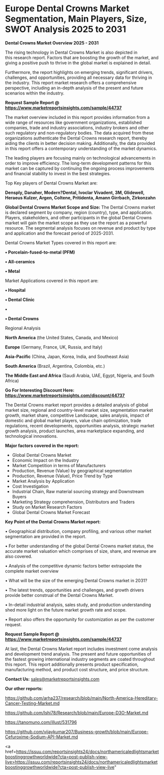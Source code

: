 # Europe Dental Crowns Market Segmentation, Main Players, Size, SWOT Analysis 2025 to 2031

<Strong> Dental Crowns Market Overview 2025 - 2031</strong>

The rising technology in Dental Crowns Market is also depicted in this research report. Factors that are boosting the growth of the market, and giving a positive push to thrive in the global market is explained in detail.

Furthermore, the report highlights on emerging trends, significant drivers, challenges, and opportunities, providing all necessary data for thriving in the industry. This report market research offers a comprehensive perspective, including an in-depth analysis of the present and future scenarios within the industry.

<strong>Request Sample Report @ <a href=https://www.marketreportsinsights.com/sample/44737>https://www.marketreportsinsights.com/sample/44737</a></strong>

The market overview included in this report provides information from a wide range of resources like government organizations, established companies, trade and industry associations, industry brokers and other such regulatory and non-regulatory bodies. The data acquired from these organizations authenticate the Dental Crowns research report, thereby aiding the clients in better decision making. Additionally, the data provided in this report offers a contemporary understanding of the market dynamics.

The leading players are focusing mainly on technological advancements in order to improve efficiency. The long-term development patterns for this market can be captured by continuing the ongoing process improvements and financial stability to invest in the best strategies.

Top Key players of Dental Crowns Market are:

<strong>Densply, Danaher, Modern?Dental, Ivoclar Vivadent, 3M, Glidewell, Heraeus Kulzer, Argen, Coltene, Pritidenta, Amann Girrbach, Zirkonzahn</strong>

<strong><b>Global Dental Crowns Market Scope and Size:</b></strong>
The Dental Crowns market is declared segment by company, region (country), type, and application. Players, stakeholders, and other participants in the global Dental Crowns market will gain the market scope as they use the report as a powerful resource. The segmental analysis focuses on revenue and product by type and application and the forecast period of 2025-2031.

Dental Crowns Market Types covered in this report are:

<strong>•  Porcelain-fused-to-metal (PFM)

•  All-ceramics

•  Metal</strong>

Market Applications covered in this report are:

<strong>•  Hospital

•  Dental Clinic

•  

•  Dental Crowns</strong> 

Regional Analysis

<strong>North America</strong> (the United States, Canada, and Mexico)

<strong>Europe</strong> (Germany, France, UK, Russia, and Italy)

<strong>Asia-Pacific</strong> (China, Japan, Korea, India, and Southeast Asia)

<strong>South America</strong> (Brazil, Argentina, Colombia, etc.)

<strong>The Middle East and Africa</strong> (Saudi Arabia, UAE, Egypt, Nigeria, and South Africa)

<strong>Go For Interesting Discount Here: <a href=https://www.marketreportsinsights.com/discount/44737>https://www.marketreportsinsights.com/discount/44737</a></strong>

The Dental Crowns market report provides a detailed analysis of global market size, regional and country-level market size, segmentation market growth, market share, competitive Landscape, sales analysis, impact of domestic and global market players, value chain optimization, trade regulations, recent developments, opportunities analysis, strategic market growth analysis, product launches, area marketplace expanding, and technological innovations.

<strong><b>Major factors covered in the report:</b></strong>
<ul>
  <li>Global Dental Crowns Market </li>
  <li>Economic Impact on the Industry</li>
  <li>Market Competition in terms of Manufacturers</li>
  <li>Production, Revenue (Value) by geographical segmentation</li>
  <li>Production, Revenue (Value), Price Trend by Type</li>
  <li>Market Analysis by Application</li>
  <li>Cost Investigation</li>
  <li>Industrial Chain, Raw material sourcing strategy and Downstream Buyers</li>
  <li>Marketing Strategy comprehension, Distributors and Traders</li>
  <li>Study on Market Research Factors</li>
  <li>Global Dental Crowns Market Forecast</li>
</ul>

<strong><b>Key Point of the Dental Crowns Market report:</b></strong>

• Geographical distribution, company profiling, and various other market segmentation are provided in the report.

• For better understanding of the global Dental Crowns market status, the accurate market valuation which comprises of size, share, and revenue are also covered.

• Analysis of the competitive dynamic factors better extrapolate the complete market overview

• What will be the size of the emerging Dental Crowns market in 2031?

• The latest trends, opportunities and challenges, and growth drivers provide better construal of the Dental Crowns Market.

• In-detail industrial analysis, sales study, and production understanding shed more light on the future market growth rate and scope.

• Report also offers the opportunity for customization as per the customer request.

<strong>Request Sample Report @ <a href=https://www.marketreportsinsights.com/sample/44737>https://www.marketreportsinsights.com/sample/44737</a></strong>

At last, the Dental Crowns Market report includes investment come analysis and development trend analysis. The present and future opportunities of the fastest growing international industry segments are coated throughout this report. This report additionally presents product specification, manufacturing method, and product cost structure, and price structure.

<strong>Contact Us:</strong>
sales@marketreportsinsights.com

<strong>Our other reports:</strong>

<a href=https://github.com/arha237/research/blob/main/North-America-Hereditary-Cancer-Testing-Market.md>https://github.com/arha237/research/blob/main/North-America-Hereditary-Cancer-Testing-Market.md</a>

<a href=https://github.com/Ishi78/Research/blob/main/Europe-D3O-Market.md>https://github.com/Ishi78/Research/blob/main/Europe-D3O-Market.md</a>

<a href=https://tanomuno.com/illust/531796>https://tanomuno.com/illust/531796</a>

<a href=https://github.com/vijaykumar207/Business-growth/blob/main/Europe-Cefuroxime-Sodium-API-Market.md>https://github.com/vijaykumar207/Business-growth/blob/main/Europe-Cefuroxime-Sodium-API-Market.md</a>

<a href=https://issuu.com/reportsinsights24/docs/northamericaledlightsmarketboostinggrowthworldwide?cta=post-publish-view-live>https://issuu.com/reportsinsights24/docs/northamericaledlightsmarketboostinggrowthworldwide?cta=post-publish-view-live</a>"
